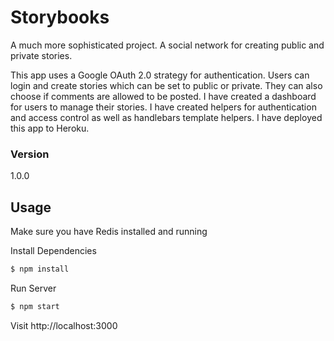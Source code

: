# Storybooks
A much more sophisticated project. A social network for creating public and private stories.

This app uses a Google OAuth 2.0 strategy for authentication. Users can login and create stories which can be set to public or private. They can also choose if comments are allowed to be posted. I have created a dashboard for users to manage their stories. I have created helpers for authentication and access control as well as handlebars template helpers. I have deployed this app to Heroku.


### Version
1.0.0

## Usage

Make sure you have Redis installed and running

Install Dependencies

```sh
$ npm install
```

Run Server

```sh
$ npm start
```

Visit http://localhost:3000

